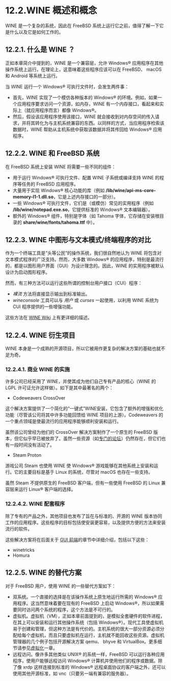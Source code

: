 # 12.2.WINE 概述和概念

WINE 是一个复杂的系统，因此在 FreeBSD 系统上运行它之前，值得了解一下它是什么以及它是如何工作的。

## 12.2.1. 什么是 WINE ？

正如本章简介中提到的，WINE 是一个兼容层，允许 Windows® 应用程序在其他操作系统上运行。在理论上，这意味着这些程序应该可以在 FreeBSD、 macOS 和 Android 等系统上运行。

当 WINE 运行一个 Windows® 可执行文件时，会发生两件事：

* 首先，WINE 实现了一个模仿各种版本的 Windows® 的环境。例如，如果一个应用程序要求访问一个资源，如内存，WINE 有一个内存接口，看起来和实际上（就应用程序而言）都像 Windows®。
* 然后，假设该应用程序使用该接口，WINE 就会接收到对内存空间的传入请求，并将其转化为与主机系统兼容的东西。以同样的方式，当应用程序检索该数据时，WINE 帮助从主机系统中获取该数据并将其传回给 Windows® 应用程序。

## 12.2.2. WINE 和 FreeBSD 系统

在 FreeBSD 系统上安装 WINE 将需要一些不同的组件：

* 用于运行 Windows® 可执行文件、配置 WINE 子系统或编译支持 WINE 的程序等任务的 FreeBSD 应用程序。
* 大量用于实现 Windows® 核心功能的库（例如 **/lib/wine/api-ms-core-memory-l1-1.dll.so**，它是上述内存接口的一部分）。
* 一些 Windows® 可执行文件，它们是（或模仿）常见的实用程序（例如 **/lib/wine/notepad.exe.so**，它提供标准的 Windows® 文本编辑器）。
* 额外的 Windows® 组件，特别是字体（如 Tahoma 字体，它存储在安装根目录的 **share/wine/fonts/tahoma.ttf** 中）。

## 12.2.3. WINE 中图形与文本模式/终端程序的对比

作为一个终端工具是“头等公民”的操作系统，我们很自然地认为 WINE 将包含对文本模式程序的广泛支持。然而，大多数 Windows® 的应用程序，特别是最流行的，都是以图形用户界面（GUI）为设计理念的。因此，WINE 的实用程序被默认设计为启动图形程序。

然而，有三种方法可以运行这些所谓的控制台用户接口（CUI）程序：

* _裸流_ 方法将直接显示输出到标准输出。
* _wineconsole_ 工具可以与 _用户_ 或 _curses_ 一起使用，以利用 WINE 系统为 CUI 程序提供的一些增强功能。

这些方法在 [WINE Wiki](https://wiki.winehq.org/Wine\_User's\_Guide#Text\_mode\_programs\_.28CUI:\_Console\_User\_Interface.29) 上有更详细的描述。

## 12.2.4. WINE 衍生项目

WINE 本身是一个成熟的开源项目，所以它被用作更复杂的解决方案的基础也就不足为奇。

### 12.2.4.1. 商业 WINE 的实施

许多公司已经采用了 WINE，并使其成为他们自己专有产品的核心（WINE 的 LGPL 许可证允许这样做）。如下是其中最著名的两个：

* Codeweavers CrossOver

这个解决方案提供了一个简化的“一键式”WINE安装，它包含了额外的增强和优化功能（尽管该公司将其中许多功能回馈给 WINE 项目的上游）。Codeweavers 的一个重点领域是使最流行的应用程序能够顺利安装和运行。

虽然该公司曾经为他们的 CrossOver 解决方案制作了一个原生的 FreeBSD 版本，但它似乎早已被放弃了。虽然一些资源（如[专门的论坛](https://www.codeweavers.com/compatibility/crossover/forum/freebsd)）仍然存在，但它们也有一段时间没有活动了。

* Steam Proton

游戏公司 Steam 也使用 WINE 使 Windows® 游戏能够在其他系统上安装和运行。它的主要目标是基于 Linux 的系统，尽管对 macOS 也存在一些支持。

虽然 Steam 不提供原生的 FreeBSD 客户端，但有一些使用 FreeBSD 的 Linux 兼容层来运行 Linux® 客户端的选择。

### 12.2.4.2. WINE 配套程序

除了专有的产品之外，其他项目也发布了旨在与标准的、开源的 WINE 版本协同工作的应用程序。这些程序的目标包括使安装更容易，以及提供方便的方法来安装流行的软件。

这些解决方案将在后面关于 [GUI 前端](https://docs.freebsd.org/en/books/handbook/book/#wine-management-guis)的章节中详细介绍，包括以下这些：

* winetricks
* Homura

## 12.2.5. WINE 的替代方案

对于 FreeBSD 用户，使用 WINE 的一些替代方案如下：

* 双系统。一个直接的选择是在该操作系统上原生地运行所需的 Windows® 应用程序。这当然意味着要在现有的 FreeBSD 上启动 Windows®，所以如果需要同时访问两个系统的程序，这个方法是不可行的。
* 虚拟机。虚拟机（VM），正如本章前面提到的，是模拟全套硬件的软件进程，在其上可以安装和运行其他操作系统（包括 Windows®）。现代工具使虚拟机易于创建和管理，但这种方法是有代价的。主机系统的很大一部分资源必须分配给每个虚拟机，而且只要虚拟机在运行，主机就不能回收这些资源。虚拟机管理器的几个例子包括开源解决方案 qemu、 bhyve 和 VirtualBox。更多细节请参见[虚拟化](https://docs.freebsd.org/en/books/handbook/book/#virtualization)一章。
* 远程访问。像许多其他类似 UNIX® 的系统一样，FreeBSD 可以运行各种应用程序，使用户能够远程访问 Windows® 计算机并使用他们的程序或数据。除了像 xrdp 这样连接到标准的 Windows® 远程桌面协议的客户端之外，还可以使用其他开源标准，如 vnc（只要另一端有兼容的服务器）。
